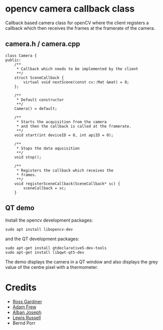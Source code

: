 # opencv camera callback class

Callback based camera class for openCV where the client registers a callback
which then receives the frames at the framerate of the camera.


## camera.h / camera.cpp

```
class Camera {
public:
	/**
	 * Callback which needs to be implemented by the client
	 **/
	struct SceneCallback {
		virtual void nextScene(const cv::Mat &mat) = 0;
	};

	/**
	 * Default constructor
	 **/
	Camera() = default;

	/**
	 * Starts the acquisition from the camera
	 * and then the callback is called at the framerate.
	 **/
	void start(int deviceID = 0, int apiID = 0);

	/**
	 * Stops the data aqusisition
	 **/
	void stop();

	/**
	 * Registers the callback which receives the
	 * frames.
	 **/
	void registerSceneCallback(SceneCallback* sc) {
		sceneCallback = sc;
	}
```

## QT demo

Install the opencv development packages:
```
sudo apt install libopencv-dev
```

and the QT development packages:
```
sudo apt-get install qtdeclarative5-dev-tools
sudo apt-get install libqwt-qt5-dev
```

The demo displays the camera in a QT window and
also displays the grey value of the centre
pixel with a thermometer.


# Credits

 * [Ross Gardiner](https://github.com/rossGardiner)
 * [Adam Frew](https://github.com/Saweenbarra) 
 * [Alban Joseph](https://github.com/albanjoseph)
 * [Lewis Russell](https://github.com/charger4241)
 * Bernd Porr
